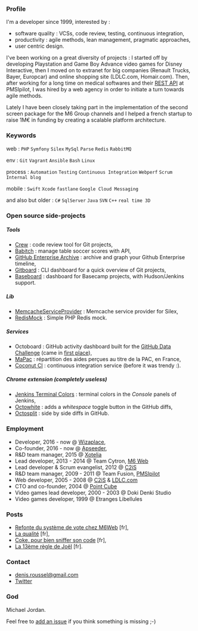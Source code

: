 ### Profile

I'm a developer since 1999, interested by :

* software quality : VCSs, code review, testing, continuous integration,
* productivity : agile methods, lean management, pragmatic approaches,
* user centric design.

I've been working on a great diversity of projects : I started off by developing Playstation and Game Boy Advance video games for Disney Interactive, then I moved on to extranet for big companies (Renault Trucks, Bayer, Europcar) and online shopping site (LDLC.com, Homair.com). Then, after working for a long time on medical softwares and their [REST API](http://pmsipilot.github.io/API/documentation.html) at PMSIpilot, I was hired by a web agency in order to initiate a turn towards agile methods.

Lately I have been closely taking part in the implementation of the second screen package for the M6 Group channels and I helped a french startup to raise 1M€ in funding by creating a scalable platform architecture.

### Keywords

web : `PHP` `Symfony` `Silex` `MySql` `Parse` `Redis` `RabbitMQ`

env : `Git` `Vagrant` `Ansible` `Bash` `Linux`

process : `Automation` `Testing` `Continuous Integration` `Webperf` `Scrum` `Internal blog`

mobile : `Swift` `Xcode` `fastlane` `Google Cloud Messaging`

and also but older : `C#` `SqlServer` `Java` `SVN` `C++` `real time 3D`

### Open source side-projects

##### Tools

* [Crew](http://crew-cr.github.io/Crew) : code review tool for Git projects,
* [Babitch](https://github.com/M6Web/Babitch) : manage table soccer scores with API,
* [GitHub Enterprise Archive](http://tech.m6web.fr/GitHubEnterpriseArchive/) : archive and graph your Github Enterprise timeline,
* [Gitboard](http://kuikui.github.com/Gitboard) : CLI dashboard for a quick overview of Git projects,
* [Baseboard](http://kuikui.github.com/Baseboard) : dashboard for Basecamp projects, with Hudson/Jenkins support.

##### Lib

* [MemcacheServiceProvider](https://github.com/KuiKui/MemcacheServiceProvider) : Memcache service provider for Silex,
* [RedisMock](https://github.com/M6Web/RedisMock) : Simple PHP Redis mock.

##### Services

* Octoboard : GitHub activity dashboard built for the [GitHub Data Challenge](https://github.com/blog/1118-the-github-data-challenge) (came in [first place](https://github.com/blog/1162-github-data-challenge-winners)),
* [MaPac](http://mapac.kyklydse.com/) : répartition des aides perçues au titre de la PAC, en France,
* [Coconut CI](http://vimeo.com/47611483) : continuous integration service (before it was trendy :).

##### Chrome extension (completely useless)

* [Jenkins Terminal Colors](https://chrome.google.com/webstore/detail/jenkins-terminal-colors/njhooapdhhjehkemlbobcdenmdbiooml) : terminal colors in the *Console* panels of Jenkins,
* [Octowhite](https://github.com/KuiKui/Octowhite) : adds a *whitespace* toggle button in the GitHub diffs,
* [Octosplit](https://github.com/KuiKui/Octosplit) : side by side diffs in GitHub.

### Employment

* Developer, 2016 - now @ [Wizaplace](http://tech.wizaplace.com/),
* Co-founder, 2016 - now @ [Apseeder](http://apseeder.com/),
* R&D team manager, 2015 @ [Xotelia](http://techos.xotelia.com/)
* Lead developer, 2013 - 2014 @ Team Cytron, [M6 Web](http://tech.m6web.fr)
* Lead developer & Scrum evangelist, 2012 @ [C2iS](http://www.c2is.fr)
* R&D team manager, 2009 - 2011 @ Team Fusion, [PMSIpilot](http://www.pmsipilot.com)
* Web developer, 2005 - 2008 @ [C2iS](http://www.c2is.fr) & [LDLC.com](http://www.ldlc.com)
* CTO and co-founder, 2004 @ [Point Cube](http://www.pointcube.fr)
* Video games lead developer, 2000 - 2003 @ Doki Denki Studio
* Video games developer, 1999 @ Etranges Libellules

### Posts

* [Refonte du système de vote chez M6Web](http://tech.m6web.fr/refonte-de-notre-systeme-de-vote/) [fr],
* [La qualité](https://github.com/KuiKui/Blog/blob/master/posts/2012-02-08_La-qualite.md#la-qualité) [fr],
* [Coke, pour bien sniffer son code](http://tech.m6web.fr/coke-pour-bien-sniffer-son-code) [fr],
* [La 13ème règle de Joël](http://tech.wizaplace.com/posts/la-13eme-regle-de-joel) [fr].

### Contact

* denis.roussel@gmail.com
* [Twitter](https://twitter.com/dondouny)

### God

Michael Jordan.

Feel free to [add an issue](https://github.com/KuiKui/Profile/issues) if you think something is missing ;-)
